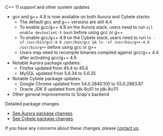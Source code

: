 C++ 11 support and other system updates

* gcc and g++ 4.9 is now available on both Aurora and Cybele stacks
    * The default gcc and g++ versions are still 4.4
    * To enable gcc/g++ 4.9 on the Aurora stack, users need to run `scl enable devtoolset-3 bash` before using gcc or g++
    * To enable gcc/g++ 4.9 on the Cybele stack, users need to run `ln -sf /usr/bin/gcc-4.9 /usr/bin/gcc && ln -sf /usr/bin/g++-4.9 /usr/bin/g++` before using gcc or g++
    * Users may need to recompile binaries compiled against gcc/g++ 4.4 after activating gcc/g++ 4.9
* Notable Aurora package updates:
    * Firefox updated from 45.4 to 45.6
    * MySQL updated from 5.6.34 to 5.6.35
* Notable Cybele package updates:
    * Google Chrome updated from 54.0.2840.100 to 55.0.2883.87
    * Oracle JDK 8 updated from jdk-8u51 to jdk-8u111
* Other general improvements to Snap's backend

Detailed package changes

* [See Aurora package changes](https://s3.amazonaws.com/whats-new-prod/assets/packages/centos/diff-1027-to-1029.html).
* [See Cybele package changes](https://s3.amazonaws.com/whats-new-prod/assets/packages/ubuntu/diff-1047-to-1049.html).

If you have any concerns about these changes, please [contact us](https://snap-ci.com/contact-us).
